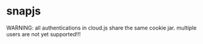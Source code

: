snapjs
======

WARNING: all authentications in cloud.js share the same cookie jar. multiple users are not yet supported!!!